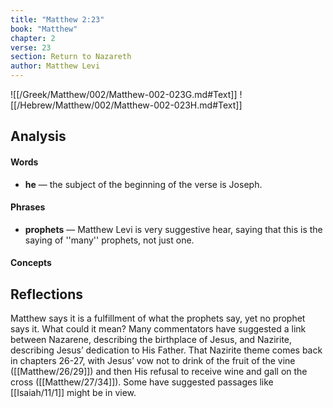 ```yaml
---
title: "Matthew 2:23"
book: "Matthew"
chapter: 2
verse: 23
section: Return to Nazareth
author: Matthew Levi
---
```

![[/Greek/Matthew/002/Matthew-002-023G.md#Text]]
![[/Hebrew/Matthew/002/Matthew-002-023H.md#Text]]

## Analysis

#### Words
- **he** — the subject of the beginning of the verse is Joseph.

#### Phrases
- **prophets** — Matthew Levi is very suggestive hear, saying that this is the saying of ''many'' prophets, not just one.

#### Concepts

## Reflections

Matthew says it is a fulfillment of what the prophets say, yet no prophet says it.  What could it mean?  Many commentators have suggested a link between Nazarene, describing the birthplace of Jesus, and Nazirite, describing Jesus’ dedication to His Father.  That Nazirite theme comes back in chapters 26-27, with Jesus’ vow not to drink of the fruit of the vine ([[Matthew/26/29]]) and then His refusal to receive wine and gall on the cross ([[Matthew/27/34]]).  Some have suggested passages like [[Isaiah/11/1]] might be in view.
